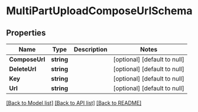 # MultiPartUploadComposeUrlSchema

## Properties
Name | Type | Description | Notes
------------ | ------------- | ------------- | -------------
**ComposeUrl** | **string** |  | [optional] [default to null]
**DeleteUrl** | **string** |  | [optional] [default to null]
**Key** | **string** |  | [optional] [default to null]
**Url** | **string** |  | [optional] [default to null]

[[Back to Model list]](../README.md#documentation-for-models) [[Back to API list]](../README.md#documentation-for-api-endpoints) [[Back to README]](../README.md)


